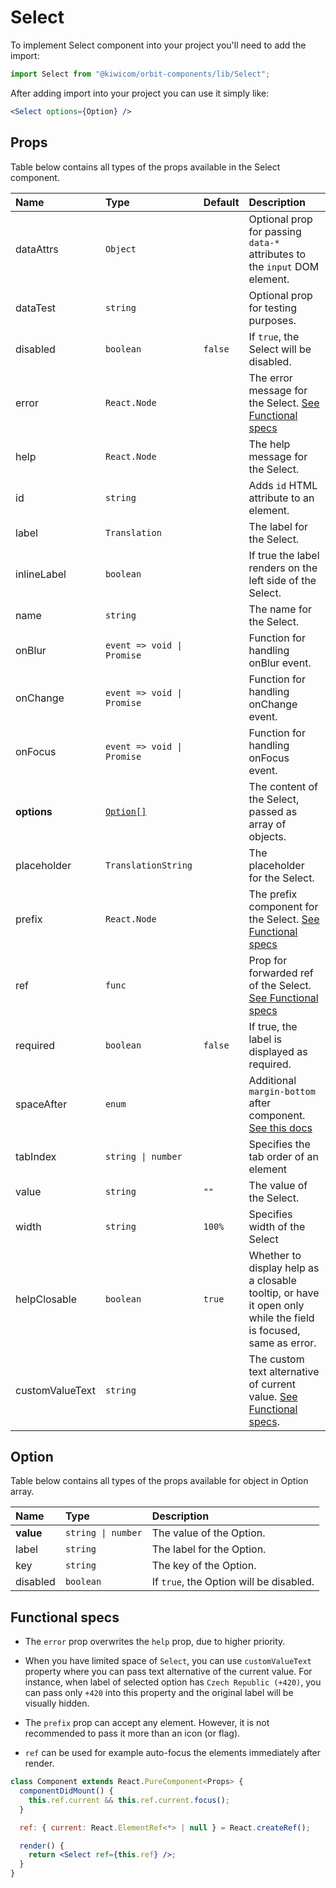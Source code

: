 # Select

To implement Select component into your project you'll need to add the import:

```jsx
import Select from "@kiwicom/orbit-components/lib/Select";
```

After adding import into your project you can use it simply like:

```jsx
<Select options={Option} />
```

## Props

Table below contains all types of the props available in the Select component.

| Name            | Type                       | Default | Description                                                                                                                                                    |
| :-------------- | :------------------------- | :------ | :------------------------------------------------------------------------------------------------------------------------------------------------------------- |
| dataAttrs       | `Object`                   |         | Optional prop for passing `data-*` attributes to the `input` DOM element.                                                                                      |
| dataTest        | `string`                   |         | Optional prop for testing purposes.                                                                                                                            |
| disabled        | `boolean`                  | `false` | If `true`, the Select will be disabled.                                                                                                                        |
| error           | `React.Node`               |         | The error message for the Select. [See Functional specs](#functional-specs)                                                                                    |
| help            | `React.Node`               |         | The help message for the Select.                                                                                                                               |
| id              | `string`                   |         | Adds `id` HTML attribute to an element.                                                                                                                        |
| label           | `Translation`              |         | The label for the Select.                                                                                                                                      |
| inlineLabel     | `boolean`                  |         | If true the label renders on the left side of the Select.                                                                                                      |
| name            | `string`                   |         | The name for the Select.                                                                                                                                       |
| onBlur          | `event => void \| Promise` |         | Function for handling onBlur event.                                                                                                                            |
| onChange        | `event => void \| Promise` |         | Function for handling onChange event.                                                                                                                          |
| onFocus         | `event => void \| Promise` |         | Function for handling onFocus event.                                                                                                                           |
| **options**     | [`Option[]`](#option)      |         | The content of the Select, passed as array of objects.                                                                                                         |
| placeholder     | `TranslationString`        |         | The placeholder for the Select.                                                                                                                                |
| prefix          | `React.Node`               |         | The prefix component for the Select. [See Functional specs](#functional-specs)                                                                                 |
| ref             | `func`                     |         | Prop for forwarded ref of the Select. [See Functional specs](#functional-specs)                                                                                |
| required        | `boolean`                  | `false` | If true, the label is displayed as required.                                                                                                                   |
| spaceAfter      | `enum`                     |         | Additional `margin-bottom` after component. [See this docs](https://github.com/kiwicom/orbit/tree/master/packages/orbit-components/src/common/getSpacingToken) |
| tabIndex        | `string \| number`         |         | Specifies the tab order of an element                                                                                                                          |
| value           | `string`                   | `""`    | The value of the Select.                                                                                                                                       |
| width           | `string`                   | `100%`  | Specifies width of the Select                                                                                                                                  |
| helpClosable    | `boolean`                  | `true`  | Whether to display help as a closable tooltip, or have it open only while the field is focused, same as error.                                                 |
| customValueText | `string`                   |         | The custom text alternative of current value. [See Functional specs](#functional-specs).                                                                       |

## Option

Table below contains all types of the props available for object in Option array.

| Name      | Type               | Description                             |
| :-------- | :----------------- | :-------------------------------------- |
| **value** | `string \| number` | The value of the Option.                |
| label     | `string`           | The label for the Option.               |
| key       | `string`           | The key of the Option.                  |
| disabled  | `boolean`          | If `true`, the Option will be disabled. |

## Functional specs

- The `error` prop overwrites the `help` prop, due to higher priority.

- When you have limited space of `Select`, you can use `customValueText` property where you can pass text alternative of the current value. For instance, when label of selected option has `Czech Republic (+420)`, you can pass only `+420` into this property and the original label will be visually hidden.

- The `prefix` prop can accept any element. However, it is not recommended to pass it more than an icon (or flag).

- `ref` can be used for example auto-focus the elements immediately after render.

```jsx
class Component extends React.PureComponent<Props> {
  componentDidMount() {
    this.ref.current && this.ref.current.focus();
  }

  ref: { current: React.ElementRef<*> | null } = React.createRef();

  render() {
    return <Select ref={this.ref} />;
  }
}
```
